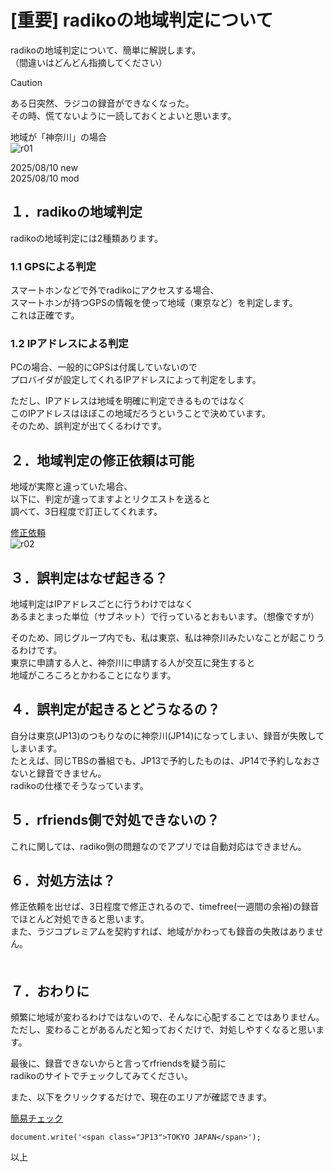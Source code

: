 # [重要] radikoの地域判定について
  
  
radikoの地域判定について、簡単に解説します。  
（間違いはどんどん指摘してください）  

  
> [!CAUTION]
> ある日突然、ラジコの録音ができなくなった。  
> その時、慌てないように一読しておくとよいと思います。  

地域が「神奈川」の場合  
![r01](https://github.com/user-attachments/assets/15dc320e-50e8-4459-b9d2-a1169833aef7)  
  
  
2025/08/10 new  
2025/08/10 mod  
  
  
## １．radikoの地域判定  
  
radikoの地域判定には2種類あります。  
  
### 1.1 GPSによる判定  
  
スマートホンなどで外でradikoにアクセスする場合、  
スマートホンが持つGPSの情報を使って地域（東京など）を判定します。  
これは正確です。  
  
### 1.2 IPアドレスによる判定  
  
PCの場合、一般的にGPSは付属していないので  
プロバイダが設定してくれるIPアドレスによって判定をします。  
  
ただし、IPアドレスは地域を明確に判定できるものではなく  
このIPアドレスはほぼこの地域だろうということで決めています。  
そのため、誤判定が出てくるわけです。  
  
## ２．地域判定の修正依頼は可能  

地域が実際と違っていた場合、  
以下に、判定が違ってますよとリクエストを送ると  
調べて、3日程度で訂正してくれます。 
  
[修正依頼](https://radiko.jp/contact3)  
![r02](https://github.com/user-attachments/assets/6ce829bf-acb3-4455-b350-7f714e609af6)  
  
## ３．誤判定はなぜ起きる？  
  
地域判定はIPアドレスごとに行うわけではなく  
あるまとまった単位（サブネット）で行っているとおもいます。（想像ですが）  
  
そのため、同じグループ内でも、私は東京、私は神奈川みたいなことが起こりうるわけです。  
東京に申請する人と、神奈川に申請する人が交互に発生すると  
地域がころころとかわることになります。  
  
## ４．誤判定が起きるとどうなるの？  
  
自分は東京(JP13)のつもりなのに神奈川(JP14)になってしまい、録音が失敗してしまいます。  
たとえば、同じTBSの番組でも、JP13で予約したものは、JP14で予約しなおさないと録音できません。  
radikoの仕様でそうなっています。  
  
## ５．rfriends側で対処できないの？  
  
これに関しては、radiko側の問題なのでアプリでは自動対応はできません。  

## ６．対処方法は？  

修正依頼を出せば、3日程度で修正されるので、timefree(一週間の余裕)の録音でほとんど対処できると思います。  
また、ラジコプレミアムを契約すれば、地域がかわっても録音の失敗はありません。  
　　
## ７．おわりに  

頻繁に地域が変わるわけではないので、そんなに心配することではありません。  
ただし、変わることがあるんだと知っておくだけで、対処しやすくなると思います。  
  
最後に、録音できないからと言ってrfriendsを疑う前に  
radikoのサイトでチェックしてみてください。  

また、以下をクリックするだけで、現在のエリアが確認できます。  
  
[簡易チェック](radiko.jp/area)
```
document.write('<span class="JP13">TOKYO JAPAN</span>');
```  

  以上  
 
